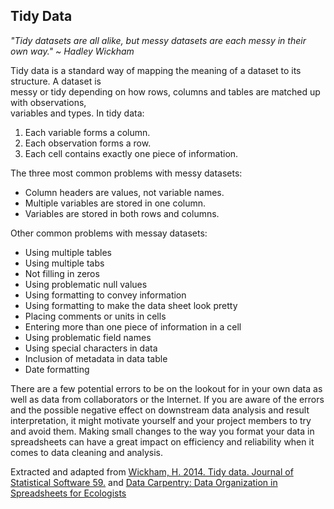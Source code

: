 ## Tidy Data  

*"Tidy datasets are all alike, but messy datasets are each messy in their own way." ~ Hadley Wickham*  

Tidy data is a standard way of mapping the meaning of a dataset to its structure. A dataset is  
messy or tidy depending on how rows, columns and tables are matched up with observations,  
variables and types. In tidy data:  
1. Each variable forms a column.  
2. Each observation forms a row.  
3. Each cell contains exactly one piece of information.  

The three most common problems with messy datasets:  
- Column headers are values, not variable names.
- Multiple variables are stored in one column.
- Variables are stored in both rows and columns.

Other common problems with messay datasets:  
- Using multiple tables  
- Using multiple tabs  
- Not filling in zeros  
- Using problematic null values  
- Using formatting to convey information  
- Using formatting to make the data sheet look pretty  
- Placing comments or units in cells  
- Entering more than one piece of information in a cell  
- Using problematic field names  
- Using special characters in data  
- Inclusion of metadata in data table  
- Date formatting  

There are a few potential errors to be on the lookout for in your own data as well as data from collaborators or the Internet. If you are aware of the errors and the possible negative effect on downstream data analysis and result interpretation, it might motivate yourself and your project members to try and avoid them. Making small changes to the way you format your data in spreadsheets can have a great impact on efficiency and reliability when it comes to data cleaning and analysis.  

Extracted and adapted from [Wickham, H. 2014. Tidy data. Journal of Statistical Software 59.](https://cran.r-project.org/web/packages/tidyr/vignettes/tidy-data.html) and [Data Carpentry: Data Organization in Spreadsheets for Ecologists](https://datacarpentry.org/spreadsheet-ecology-lesson/)  
